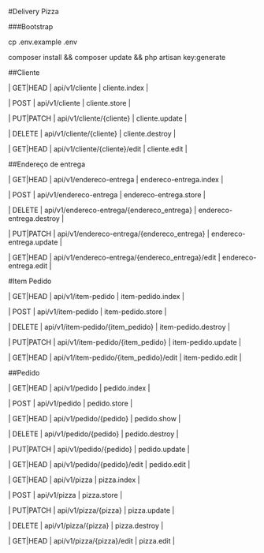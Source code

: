 #Delivery Pizza

###Bootstrap

cp .env.example .env

composer install && composer update && php artisan key:generate


##Cliente

| GET|HEAD  | api/v1/cliente                                  | cliente.index            |

| POST      | api/v1/cliente                                  | cliente.store            |

| PUT|PATCH | api/v1/cliente/{cliente}                        | cliente.update           |

| DELETE    | api/v1/cliente/{cliente}                        | cliente.destroy          |

| GET|HEAD  | api/v1/cliente/{cliente}/edit                   | cliente.edit             |

##Endereço de entrega

| GET|HEAD  | api/v1/endereco-entrega                         | endereco-entrega.index   |

| POST      | api/v1/endereco-entrega                         | endereco-entrega.store   |

| DELETE    | api/v1/endereco-entrega/{endereco_entrega}      | endereco-entrega.destroy |

| PUT|PATCH | api/v1/endereco-entrega/{endereco_entrega}      | endereco-entrega.update  |

| GET|HEAD  | api/v1/endereco-entrega/{endereco_entrega}/edit | endereco-entrega.edit    |

#Item Pedido

| GET|HEAD  | api/v1/item-pedido                              | item-pedido.index        |

| POST      | api/v1/item-pedido                              | item-pedido.store        |

| DELETE    | api/v1/item-pedido/{item_pedido}                | item-pedido.destroy      |

| PUT|PATCH | api/v1/item-pedido/{item_pedido}                | item-pedido.update       |

| GET|HEAD  | api/v1/item-pedido/{item_pedido}/edit           | item-pedido.edit         |

##Pedido

| GET|HEAD  | api/v1/pedido                                   | pedido.index             |

| POST      | api/v1/pedido                                   | pedido.store             |

| GET|HEAD  | api/v1/pedido/{pedido}                          | pedido.show              |

| DELETE    | api/v1/pedido/{pedido}                          | pedido.destroy           |

| PUT|PATCH | api/v1/pedido/{pedido}                          | pedido.update            |

| GET|HEAD  | api/v1/pedido/{pedido}/edit                     | pedido.edit              |

| GET|HEAD  | api/v1/pizza                                    | pizza.index              |

| POST      | api/v1/pizza                                    | pizza.store              |

| PUT|PATCH | api/v1/pizza/{pizza}                            | pizza.update             |

| DELETE    | api/v1/pizza/{pizza}                            | pizza.destroy            |

| GET|HEAD  | api/v1/pizza/{pizza}/edit                       | pizza.edit               |
